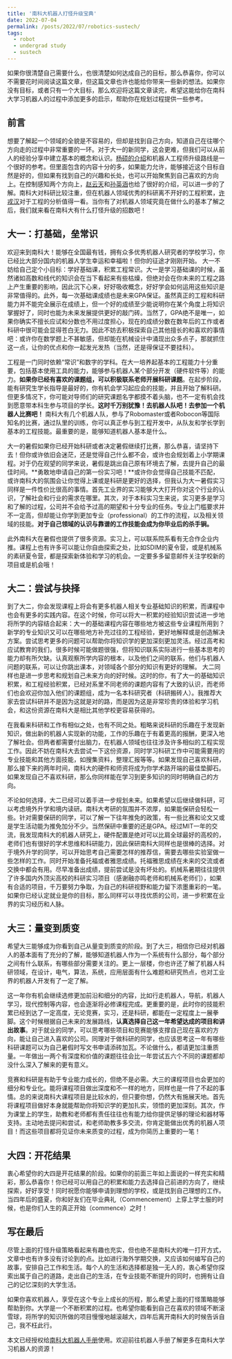 ```yaml
---
title: '南科大机器人打怪升级宝典'
date: 2022-07-04
permalink: /posts/2022/07/robotics-sustech/
tags:
  - robot
  - undergrad study
  - sustech
---
```


<!-- # 南科大机器人打怪升级宝典 -->

如果你很清楚自己需要什么，也很清楚如何达成自己的目标，那么恭喜你，你可以不需要花时间阅读这篇文章，但这篇文章也许也能给你带来一些新的想法。如果你没有目标，或者只有一个大目标，那么欢迎将这篇文章读完，希望这能给你在南科大学习机器人的过程中添加更多的启示，帮助你在规划过程提供一些参考。

## 前言
想要了解起一个领域的全貌是不容易的，但却是找到自己方向，知道自己在往哪个方向走的过程中非常重要的一环。对于大一的新同学，这会更难，但我们可以从前人的经验分享中建立基本的概念和认识。[杨硕的介绍](https://zhuanlan.zhihu.com/p/22266788)和机器人工程师升级路线是一个很好的参考。但里面包含的内容十分的多，如果能力允许，能够接近这个目标自然是好的，但如果有找到自己的兴趣和长处，也可以开始聚焦到自己喜欢的方向上。在控制感知两个方向上，[赵云天](https://robotics.bardreamaster.xyz/2022/06/22/%e6%9c%ba%e5%99%a8%e4%ba%ba%e6%84%9f%e7%9f%a5/)和[孙英涵](https://robotics.bardreamaster.xyz/2022/06/25/%e6%9c%ba%e5%99%a8%e4%ba%ba%e6%8e%a7%e5%88%b6%e6%96%b9%e5%90%91%e7%ae%80%e4%bb%8b%e4%b8%8e%e5%88%9d%e6%9c%9f%e5%ad%a6%e4%b9%a0%e8%b7%af%e7%ba%bf%e5%8f%82%e8%80%83/)也给了很好的介绍，可以进一步的了解。南科大对科研比较注重，但在机器人领域优秀的科研离不开好的工程积累，[许戎汉](https://robotics.bardreamaster.xyz/2022/06/25/%e6%b5%85%e8%b0%88%e5%b7%a5%e7%a8%8b%e8%83%bd%e5%8a%9b/)对于工程的分析值得一看。当你有了对机器人领域究竟在做什么的基本了解之后，我们就来看在南科大有什么打怪升级的招数吧！

## 大一：打基础，垒常识
欢迎来到南科大！能够在全国最有钱，拥有众多优秀机器人研究者的学校学习，你已经比大部分国内的机器人学生幸运和幸福啦！但你的征途才刚刚开始。
大一不妨给自己定个小目标：学好基础课，积累工程常识。大一是学习基础课的时候，虽然诸如高数和线代的知识会在当下看起来有些枯燥，但绝对会在你未来的工程之路上产生重要的影响，因此沉下心来，好好吸收概念，好好学会如何运用这些知识是非常值得的。此外，每一次基础课成绩也是未来GPA保证。虽然真正的工程和科研能力并不能完全展示在成绩上，但一个好的成绩至少能说明你在某个角度上将知识掌握好了，同时也能为未来发展提供更好的敲门砖。当然了，GPA绝不是唯一，如果你确实不擅长应试和分数也不用过度担心，现在的成绩分数在数年后的工作或者科研中很可能会显得苍白无力。因此不妨去积极探索自己其他擅长的和喜欢的事情吧：或许你在数学题上不甚敏感，但却能在机械设计中涌现出众多点子，那就抓住这一点，让你的优点和你一起发光发热（当然，还是得保证不要挂科）。

工程是一门同时依赖“常识”和数字的学科。在大一培养起基本的工程能力十分重要，包括基本使用工具的能力，能够参与机器人某个部分开发（硬件软件等）的能力。**如果你已经有喜欢的课题组，可以积极联系老师开展科研课题**。在起步阶段，能有研究生学长指导是最好的，你有机会学习起应会的技能，并且开始了解科研。但更多情况下，你可能对导师们的研究课题名字都摸不着头脑，也不一定有机会找到愿意带本科生参与项目的学长。**这时千万别犹豫！去机器人队吧！去参加一个机器人比赛吧！** 南科大有几个机器人队，参与了Robomaster或者Robocon等国际知名的比赛，通过队里的训练，你可以真正参与到工程开发中，从队友和学长学到基本的工程技能。最重要的是，能够知道机器人基本是什么。

大一的暑假如果你已经开始科研或者决定暑假继续打比赛，那么恭喜，请坚持下去！但你或许依旧会迷茫，还是觉得自己什么都不会，或许也会规划着上小学期课程。对于仍在观望的同学来说，暑假是跳出自己原有环境去了解，去提升自己的最佳时间。**勇敢地申请自己的第一份实习吧！**或许你会觉得自己技能不匹配，或许南科大的氛围会让你觉得上课或是科研是更好的选择，但我认为大一暑假实习同样是一件性价比很高的事情。首先工业界的实习能够大大打开你对这个行业的认识，了解社会和行业的需求在哪里。其次，对于本科实习生来说，实习更多是学习和了解的过程，公司并不会给予过高的期望和十分专业的任务。专业上门槛要求并不一定高，但却能让你学到更加专业（professional）的工作的流程，以及相关领域的技能。**对于自己领域的认识与靠谱的工作技能会成为你毕业后的杀手锏。**

此外南科大在暑假也提供了很多资源。实习上，可以联系院系看有无合作企业内推。课程上也有许多可以能让你自由探索之处，比如SDIM的夏令营，或是机械系的素研夏令营，都是探索新体验和学习的机会。一定要多多留意邮件关注学校新的项目或是机会哦！

## 大二：尝试与抉择
到了大二，你会发现课程上将会有更多机器人相关专业基础知识的积累，而课程中也会有更多的实践内容。在这个时候，你可以将大一积累的经验知识尝试进一步地将所学的内容结合起来：大一的基础课程内容在哪些地方被这些专业课程所用到？新学的专业知识又可以在哪些地方补充过往的工程经验，更好地解释或是创造解决方案。尝试思考更多的问题可以帮助你将知识学的更加深刻更加灵活。经过高考和应试教育的我们，很多时候可能做题很强，但将知识联系实际进行一些基本思考的能力却有所欠缺。认真观察所学内容的根本，以及他们之间的联系，他们与机器人问题的联系，可以让你跳出课本，对领域各个部分的知识有更好的理解。
大二同样也是进一步思考和规划自己未来方向的好时候。这时的你，有了大一的基础知识积累，和工程经验积累，已经对系里不同老师的课题内容有了大致的认识，而老师们也会欢迎你加入他们的课题组，成为一名本科研究者（科研搬砖人）。我推荐大家去尝试科研并不是因为这就是对的路，而是因为这是非常珍贵的体验和学习机会，和这份资源在南科大是相比其他学校更容易获得的。

在我看来科研和工作有相似之处，也有不同之处。粗略来说科研的乐趣在于发现新知识，做出新的机器人实现新的功能，工作的乐趣在于有着更高的报酬，更深入地了解社会。但两者都需要付出脑力，在机器人领域也往往涉及许多相似的工程实现工作。因此不妨在南科大去尝试一下这份资源，同时学习科研工作中可能需要用的专业技能和其他方面技能，如搜集资料，整理汇报等等。如果发现自己喜欢科研，那么接下来的两年时间，南科大的硬件和师资将成为你学术路开端的最佳垫脚石。如果发现自己不喜欢科研，那么你同样能在学习到更多知识的同时明确自己的方向。

不论如何选择，大二已经可以着手进一步规划未来。如果希望以后继续做科研，可以考虑境外升学和境内读研。南科大考研的氛围并不浓厚，如果能保研会轻松一些。针对需要保研的同学，可以了解一下往年推免的政策，有一些比赛和论文又或是学生活动能为推免加分不少。当然保研中重要的还是GPA。经过MIT一年的交流，我发现南科大的机器人研究上，硬件配置是绝对可以比肩全球最好的高校的，老师们也有很好的学术思维和科研能力，因此保研南科大同样也是很棒的选择。对于境外升学的同学，可以开始思考自己需要怎样的推荐信，需要去哪些实验室做一些怎样的工作。同时开始准备托福或者雅思成绩。托福雅思成绩在未来的交流或者交换中都会有用。尽早准备出成绩，提前尝试是没有坏处的。机械系暑期往往提供了许多国内外顶尖高校的科研实习项目（感谢融亦鸣老师和机械系老师们），如果有合适的项目，千万要努力争取，为自己的科研视野和能力留下浓墨重彩的一笔。如果你已经认定就业是你的目标，那么同样可以寻找优质的公司，进一步积累在业界的实习经历和人脉。

## 大三：量变到质变
希望大三能够成为你看到自己从量变到质变的阶段。到了大三，相信你已经对机器人的基本面有了充分的了解，能够知道机器人作为一个系统有什么部分，每个部分之间有什么联系，有哪些部分需要关注的。更上一层楼，你也许还了解了机器人科研领域，在设计，电气，算法，系统，应用层面有什么难题和研究热点，也对工业界的机器人开发有了一定了解。

这一年你有机会继续选修更加前沿和细分的内容，比如行走机器人，导航，机器人学习，现代控制等内容，也会逐渐将必修课程完成。更重要的是，此时你的技能积累已经到达了一定高度，无论竞赛，实习，还是科研，都能在一定程度上一展拳脚。这个时候根据自己未来的发展路线，**认真选择自己这一年希望达成的项目和讲出故事**。对于就业的同学，可以思考哪些项目和竞赛能够支撑自己现在喜欢的方向，能让自己进入喜欢的公司。同理对于做科研的同学，也应该思考这一年有哪些科研课题可以为自己暑假时写文书申请添砖加瓦。不论做什么，都请更加注重质量。一年做出一两个有深度和价值的课题往往会比一年尝试五六个不同的课题都却没什么深入了解来的更有意义。

竞赛和科研是有助于专业能力成长的，但绝不是必需。大三的课程项目也会更加的细分和专业化。能将课程项目做出深度和不一样的地方，同样也是一件了不起的事情。总的来说南科大课程项目是比较水的，但只要你想，仍然大有施展天地。首先将课程项目做好本身就能帮助你将知识学的更加扎实，领悟的更加深刻。其次，作为课堂上的学生，助教和老师都有责任往往也有能力给你提供足够的理论和器材等支持。主动地去提问和尝试，和老师助教多多交流，你肯定能做出优秀的机器人项目！而这些项目都将见证你未来质变的过程，成为你简历上重要的一笔！

## 大四：开花结果
衷心希望你的大四是开花结果的阶段。如果你的前面三年如上面说的一样充实和精彩，那么恭喜你！你已经可以用自己的积累和能力去选择自己前进的方向了，继续探索，好好享受！同时祝愿你能够申请到理想的学校，或是找到自己理想的工作。当四年后的盛夏，你和好友们在毕业典礼（Commencement）上穿上学士服的时候，也是你们人生的真正开始（commence）之时！

## 写在最后
尽管上面的打怪升级策略看起来有趣也充实，但也绝不是南科大的唯一打开方式，文章中也有许多没有讨论到的点。比如进行海外学期交换，又应该如何编写自己的故事，安排自己工作和生活。每个人的生活和选择都是独一无人的，衷心希望你探索出属于自己的道路，走出自己的生活，在专业技能不断提升的同时，也拥有让自己的记忆深刻的大学生活。

如果你喜欢机器人，享受在这个专业上成长的历程，那么希望上面的打怪策略能够帮助到你。大学是一个不断积累的过程。也希望你能看到自己在喜欢的领域不断滚雪球，将所学的知识所做的项目慢慢地越滚越大，四年后离开南科大的时候告诉自己，我不枉此行。

本文已经授权给[南科大机器人手册](https://robotics.bardreamaster.xyz/)使用。欢迎前往机器人手册了解更多在南科大学习机器人的资源！